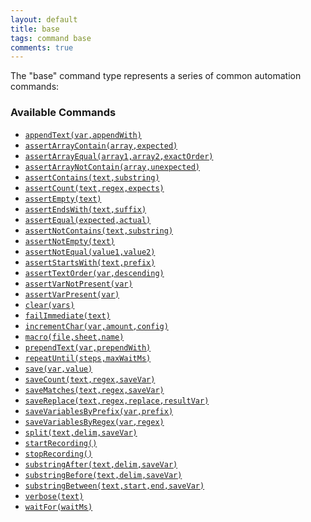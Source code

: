 ```yaml
---
layout: default
title: base
tags: command base
comments: true
---
```



The "base" command type represents a series of common automation commands:

### Available Commands
- [`appendText(var,appendWith)`](appendText(var,appendWith))
- [`assertArrayContain(array,expected)`](assertArrayContain(array,expected))
- [`assertArrayEqual(array1,array2,exactOrder)`](assertArrayEqual(array1,array2,exactOrder))
- [`assertArrayNotContain(array,unexpected)`](assertArrayContain(array,unexpected))
- [`assertContains(text,substring)`](assertContains(text,substring))
- [`assertCount(text,regex,expects)`](assertCount(text,regex,expects))
- [`assertEmpty(text)`](assertEmpty(text))
- [`assertEndsWith(text,suffix)`](assertEndsWith(text,suffix))
- [`assertEqual(expected,actual)`](assertEqual(expected,actual))
- [`assertNotContains(text,substring)`](assertNotContains(text,substring))
- [`assertNotEmpty(text)`](assertNotEmpty(text))
- [`assertNotEqual(value1,value2)`](assertNotEqual(value1,value2))
- [`assertStartsWith(text,prefix)`](assertStartsWith(text,prefix))
- [`assertTextOrder(var,descending)`](assertTextOrder(var,descending))
- [`assertVarNotPresent(var)`](assertVarNotPresent(var))
- [`assertVarPresent(var)`](assertVarPresent(var))
- [`clear(vars)`](clear(vars))
- [`failImmediate(text)`](failImmediate(text))
- [`incrementChar(var,amount,config)`](incrementChar(var,amount,config))
- [`macro(file,sheet,name)`](macro(file,sheet,name))
- [`prependText(var,prependWith)`](prependText(var,prependWith))
- [`repeatUntil(steps,maxWaitMs)`](repeatUntil(steps,maxWaitMs))
- [`save(var,value)`](save(var,value))
- [`saveCount(text,regex,saveVar)`](saveCount(text,regex,saveVar))
- [`saveMatches(text,regex,saveVar)`](saveMatches(text,regex,saveVar))
- [`saveReplace(text,regex,replace,resultVar)`](saveReplace(text,regex,replace,resultVar))
- [`saveVariablesByPrefix(var,prefix)`](saveVariablesByPrefix(var,prefix))
- [`saveVariablesByRegex(var,regex)`](saveVariablesByRegex(var,regex))
- [`split(text,delim,saveVar)`](split(text,delim,saveVar))
- [`startRecording()`](startRecording())
- [`stopRecording()`](stopRecording())
- [`substringAfter(text,delim,saveVar)`](substringAfter(text,delim,saveVar))
- [`substringBefore(text,delim,saveVar)`](substringBefore(text,delim,saveVar))
- [`substringBetween(text,start,end,saveVar)`](substringBetween(text,start,end,saveVar))
- [`verbose(text)`](verbose(text))
- [`waitFor(waitMs)`](waitFor(waitMs))
